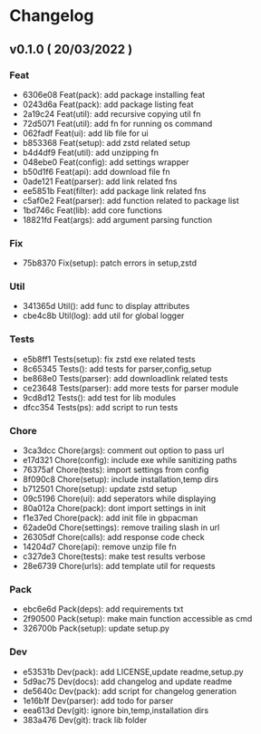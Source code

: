 # Changelog

## v0.1.0 ( 20/03/2022 )

### Feat

- 6306e08 Feat(pack): add package installing feat
- 0243d6a Feat(pack): add package listing feat
- 2a19c24 Feat(util): add recursive copying util fn
- 72d5071 Feat(util): add fn for running os command
- 062fadf Feat(ui): add lib file for ui
- b853368 Feat(setup): add zstd related setup
- b4d4df9 Feat(util): add unzipping fn
- 048ebe0 Feat(config): add settings wrapper
- b50d1f6 Feat(api): add download file fn
- 0ade121 Feat(parser): add link related fns
- ee5851b Feat(filter): add package link related fns
- c5af0e2 Feat(parser): add function related to package list
- 1bd746c Feat(lib): add core functions
- 18821fd Feat(args): add argument parsing function

### Fix

- 75b8370 Fix(setup): patch errors in setup,zstd

### Util

- 341365d Util(): add func to display attributes
- cbe4c8b Util(log): add util for global logger

### Tests

- e5b8ff1 Tests(setup): fix zstd exe related tests
- 8c65345 Tests(): add tests for parser,config,setup
- be868e0 Tests(parser): add downloadlink related tests
- ce23648 Tests(parser): add more tests for parser module
- 9cd8d12 Tests(): add test for lib modules
- dfcc354 Tests(ps): add script to run tests

### Chore

- 3ca3dcc Chore(args): comment out option to pass url
- e17d321 Chore(config): include exe while sanitizing paths
- 76375af Chore(tests): import settings from config
- 8f090c8 Chore(setup): include installation,temp dirs
- b712501 Chore(setup): update zstd setup
- 09c5196 Chore(ui): add seperators while displaying
- 80a012a Chore(pack): dont import settings in init
- f1e37ed Chore(pack): add init file in gbpacman
- 62ade0d Chore(settings): remove trailing slash in url
- 26305df Chore(calls): add response code check
- 14204d7 Chore(api): remove unzip file fn
- c327de3 Chore(tests): make test results verbose
- 28e6739 Chore(urls): add template util for requests

### Pack

- ebc6e6d Pack(deps): add requirements txt
- 2f90500 Pack(setup): make main function accessible as cmd
- 326700b Pack(setup): update setup.py

### Dev

- e53531b Dev(pack): add LICENSE,update readme,setup.py
- 5d9ac75 Dev(docs): add changelog and update readme
- de5640c Dev(pack): add script for changelog generation
- 1e16b1f Dev(parser): add todo for parser
- eea613d Dev(git): ignore bin,temp,installation dirs
- 383a476 Dev(git): track lib folder


